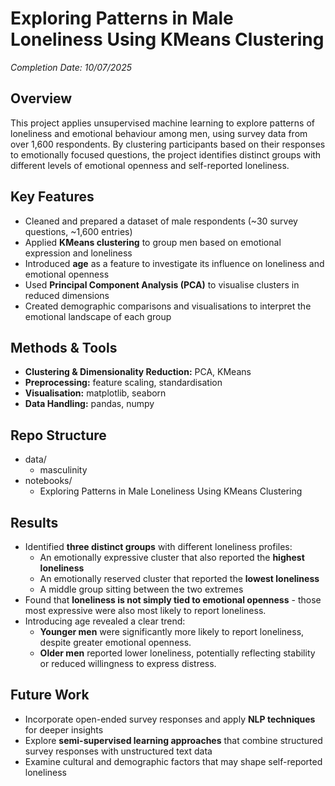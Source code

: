 # Exploring Patterns in Male Loneliness Using KMeans Clustering

*Completion Date: 10/07/2025*

## Overview
This project applies unsupervised machine learning to explore patterns of loneliness and emotional behaviour among men, using survey data from over 1,600 respondents. By clustering participants based on their responses to emotionally focused questions, the project identifies distinct groups with different levels of emotional openness and self-reported loneliness.

## Key Features
- Cleaned and prepared a dataset of male respondents (~30 survey questions, ~1,600 entries)
- Applied **KMeans clustering** to group men based on emotional expression and loneliness
- Introduced **age** as a feature to investigate its influence on loneliness and emotional openness
- Used **Principal Component Analysis (PCA)** to visualise clusters in reduced dimensions
- Created demographic comparisons and visualisations to interpret the emotional landscape of each group

## Methods & Tools
- **Clustering & Dimensionality Reduction:** PCA, KMeans 
- **Preprocessing:** feature scaling, standardisation  
- **Visualisation:** matplotlib, seaborn  
- **Data Handling:** pandas, numpy  

## Repo Structure
- data/
  - masculinity
- notebooks/
  - Exploring Patterns in Male Loneliness Using KMeans Clustering

## Results
- Identified **three distinct groups** with different loneliness profiles:  
  - An emotionally expressive cluster that also reported the **highest loneliness**  
  - An emotionally reserved cluster that reported the **lowest loneliness**  
  - A middle group sitting between the two extremes  
- Found that **loneliness is not simply tied to emotional openness** - those most expressive were also most likely to report loneliness.  
- Introducing age revealed a clear trend:  
  - **Younger men** were significantly more likely to report loneliness, despite greater emotional openness.  
  - **Older men** reported lower loneliness, potentially reflecting stability or reduced willingness to express distress.  

## Future Work
- Incorporate open-ended survey responses and apply **NLP techniques** for deeper insights  
- Explore **semi-supervised learning approaches** that combine structured survey responses with unstructured text data  
- Examine cultural and demographic factors that may shape self-reported loneliness  
